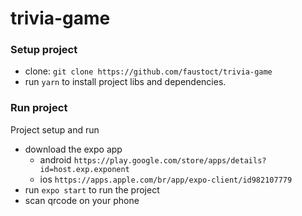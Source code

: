 # trivia-game

### Setup project
* clone: `git clone https://github.com/faustoct/trivia-game`
* run `yarn` to install project libs and dependencies.

### Run project

Project setup and run
* download the expo app 
  * android `https://play.google.com/store/apps/details?id=host.exp.exponent`
  * ios `https://apps.apple.com/br/app/expo-client/id982107779`
* run `expo start` to run the project
* scan qrcode on your phone

